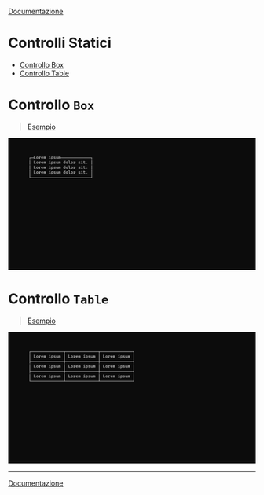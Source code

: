[Documentazione](../DOCS.md)

# Controlli Statici

- [Controllo Box](#controllo-box)
- [Controllo Table](#controllo-table)

# Controllo `Box`

> [Esempio](../examples/box/main.cpp)

![Box](../assets/box.png)

# Controllo `Table`

> [Esempio](../examples/table/main.cpp)

![Table](../assets/table.png)

---

[Documentazione](../DOCS.md)
